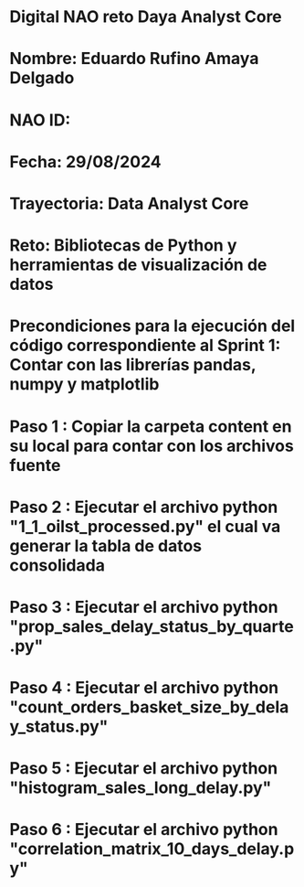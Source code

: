 # Digital NAO reto Daya Analyst Core

# Nombre: Eduardo Rufino Amaya Delgado
# NAO ID: 
# Fecha: 29/08/2024
# Trayectoria: Data Analyst Core
# Reto: Bibliotecas de Python y herramientas de visualización de datos

# Precondiciones para la ejecución del código correspondiente al Sprint 1: Contar con las librerías pandas, numpy y matplotlib

# Paso 1 : Copiar la carpeta content en su local para contar con los archivos fuente
# Paso 2 : Ejecutar el archivo python "1_1_oilst_processed.py" el cual va generar la tabla de datos consolidada
# Paso 3 : Ejecutar el archivo python "prop_sales_delay_status_by_quarte.py"
# Paso 4 : Ejecutar el archivo python "count_orders_basket_size_by_delay_status.py"
# Paso 5 : Ejecutar el archivo python "histogram_sales_long_delay.py"
# Paso 6 : Ejecutar el archivo python "correlation_matrix_10_days_delay.py"

